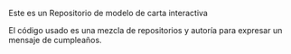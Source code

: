 Este es un Repositorio de modelo de carta interactiva

El código usado es una mezcla de repositorios y autoría para expresar un mensaje de cumpleaños.


